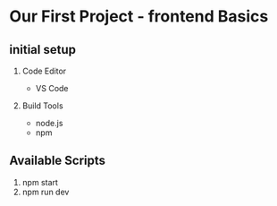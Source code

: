 # Our First Project - frontend Basics

## initial setup

1. Code Editor
    - VS Code

2. Build Tools
    - node.js
    - npm

## Available Scripts

1. npm start
2. npm run dev
